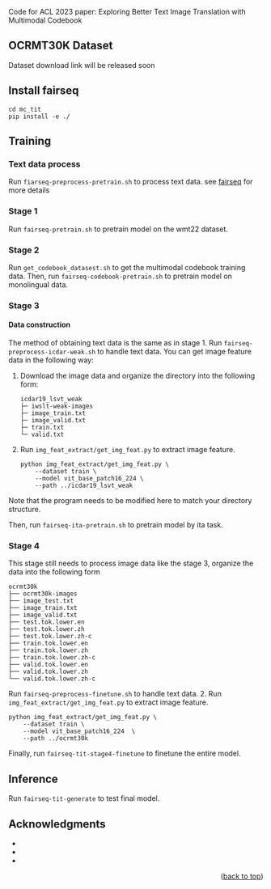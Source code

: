 <!-- GETTING STARTED -->


Code for ACL 2023 paper: Exploring Better Text Image Translation with Multimodal Codebook


## OCRMT30K Dataset
Dataset download link will be released soon

## Install fairseq
```
cd mc_tit
pip install -e ./
```

## Training
### Text data process
Run `fiarseq-preprocess-pretrain.sh` to process text data.
see [fairseq](https://github.com/facebookresearch/fairseq) for more details
### Stage 1
Run `fairseq-pretrain.sh` to pretrain model on the wmt22 dataset.
### Stage 2
Run `get_codebook_datasest.sh` to get the multimodal codebook training data.
Then, run `fairseq-codebook-pretrain.sh` to pretrain model on monolingual data. 
### Stage 3
#### Data construction
The method of obtaining text data is the same as in stage 1.
Run `fairseq-preprocess-icdar-weak.sh` to handle text data. 
You can get image feature data in the following way:
1. Download the image data and organize the directory into the following form:

    ```
    icdar19_lsvt_weak
    ├─ iwslt-weak-images
    ├─ image_train.txt
    ├─ image_valid.txt
    ├─ train.txt
    └─ valid.txt
    ```
2. Run `img_feat_extract/get_img_feat.py` to extract image feature.
    ```
    python img_feat_extract/get_img_feat.py \
        --dataset train \
        --model vit_base_patch16_224 \
        --path ../icdar19_lsvt_weak
    ```
Note that the program needs to be modified here to match your directory structure.

Then, run `fairseq-ita-pretrain.sh` to pretrain model by ita task.

### Stage 4

This stage still needs to process image data like the stage 3, organize the data into the following form
```
ocrmt30k
├── ocrmt30k-images
├── image_test.txt
├── image_train.txt
├── image_valid.txt
├── test.tok.lower.en
├── test.tok.lower.zh
├── test.tok.lower.zh-c
├── train.tok.lower.en
├── train.tok.lower.zh
├── train.tok.lower.zh-c
├── valid.tok.lower.en
├── valid.tok.lower.zh
└── valid.tok.lower.zh-c
```
Run `fairseq-preprocess-finetune.sh` to handle text data.
2. Run `img_feat_extract/get_img_feat.py` to extract image feature.

```
python img_feat_extract/get_img_feat.py \
    --dataset train \
    --model vit_base_patch16_224  \
    --path ../ocrmt30k
```
Finally, run `fairseq-tit-stage4-finetune` to finetune the entire model.

## Inference
Run `fairseq-tit-generate` to test final model.

<!-- ACKNOWLEDGMENTS -->
## Acknowledgments

* []()
* []()
* []()

<p align="right">(<a href="#top">back to top</a>)</p>